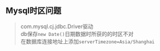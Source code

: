 ## Mysql时区问题

> com.mysql.cj.jdbc.Driver驱动  
> db保存`new Date()`日期数据时所获的的时区不对  
> 在数据库连接地址上添加`serverTimezone=Asia/Shanghai`